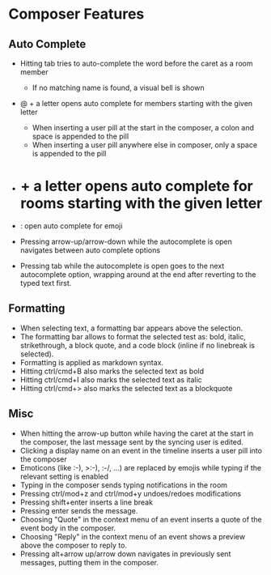 # Composer Features

## Auto Complete

- Hitting tab tries to auto-complete the word before the caret as a room member
  - If no matching name is found, a visual bell is shown
- @ + a letter opens auto complete for members starting with the given letter
  - When inserting a user pill at the start in the composer, a colon and space is appended to the pill
  - When inserting a user pill anywhere else in composer, only a space is appended to the pill

- # + a letter opens auto complete for rooms starting with the given letter

- : open auto complete for emoji
- Pressing arrow-up/arrow-down while the autocomplete is open navigates between auto complete options
- Pressing tab while the autocomplete is open goes to the next autocomplete option,
    wrapping around at the end after reverting to the typed text first.

## Formatting

- When selecting text, a formatting bar appears above the selection.
- The formatting bar allows to format the selected test as:
    bold, italic, strikethrough, a block quote, and a code block (inline if no linebreak is selected).
- Formatting is applied as markdown syntax.
- Hitting ctrl/cmd+B also marks the selected text as bold
- Hitting ctrl/cmd+I also marks the selected text as italic
- Hitting ctrl/cmd+> also marks the selected text as a blockquote

## Misc

- When hitting the arrow-up button while having the caret at the start in the composer,
    the last message sent by the syncing user is edited.
- Clicking a display name on an event in the timeline inserts a user pill into the composer
- Emoticons (like :-), >:-), :-/, ...) are replaced by emojis while typing if the relevant setting is enabled
- Typing in the composer sends typing notifications in the room
- Pressing ctrl/mod+z and ctrl/mod+y undoes/redoes modifications
- Pressing shift+enter inserts a line break
- Pressing enter sends the message.
- Choosing "Quote" in the context menu of an event inserts a quote of the event body in the composer.
- Choosing "Reply" in the context menu of an event shows a preview above the composer to reply to.
- Pressing alt+arrow up/arrow down navigates in previously sent messages, putting them in the composer.
